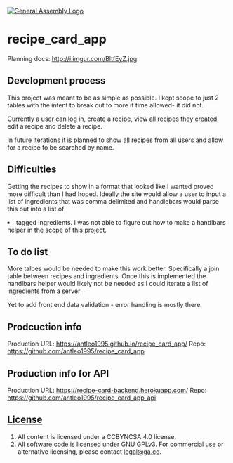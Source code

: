 [![General Assembly Logo](https://camo.githubusercontent.com/1a91b05b8f4d44b5bbfb83abac2b0996d8e26c92/687474703a2f2f692e696d6775722e636f6d2f6b6538555354712e706e67)](https://generalassemb.ly/education/web-development-immersive)

# recipe_card_app
Planning docs: http://i.imgur.com/BltfEyZ.jpg

## Development process

This project was meant to be as simple as possible. I kept scope to just 2 tables
with the intent to break out to more if time allowed- it did not.

Currently a user can log in, create a recipe, view all recipes they created,
edit a recipe and delete a recipe.

In future iterations it is planned to show all recipes from all users and allow
for a recipe to be searched by name.

## Difficulties

Getting the recipes to show in a format that looked like I wanted proved more
difficult than I had hoped. Ideally the site would allow a user to input a list
of ingredients that was comma delimited and handlebars would parse this out into
a list of <li> tagged ingredients. I was not able to figure out how to make a
handlbars helper in the scope of this project.

## To do list

More talbes would be needed to make this work better. Specifically a join table
between recipes and ingredients. Once this is implemented the handlbars helper
would likely not be needed as I could iterate a list of ingredients from a server

Yet to add front end data validation - error handling is mostly there.

## Prodcuction info

Production URL: https://antleo1995.github.io/recipe_card_app/
Repo: https://github.com/antleo1995/recipe_card_app

## Production info for API

Production URL: https://recipe-card-backend.herokuapp.com/
Repo: https://github.com/antleo1995/recipe_card_app_api

## [License](LICENSE)

1.  All content is licensed under a CC­BY­NC­SA 4.0 license.
1.  All software code is licensed under GNU GPLv3. For commercial use or
    alternative licensing, please contact legal@ga.co.
